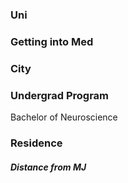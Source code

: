 
### Uni


### Getting into Med


### City 


### Undergrad Program
Bachelor of Neuroscience

### Residence



##### Distance from MJ





